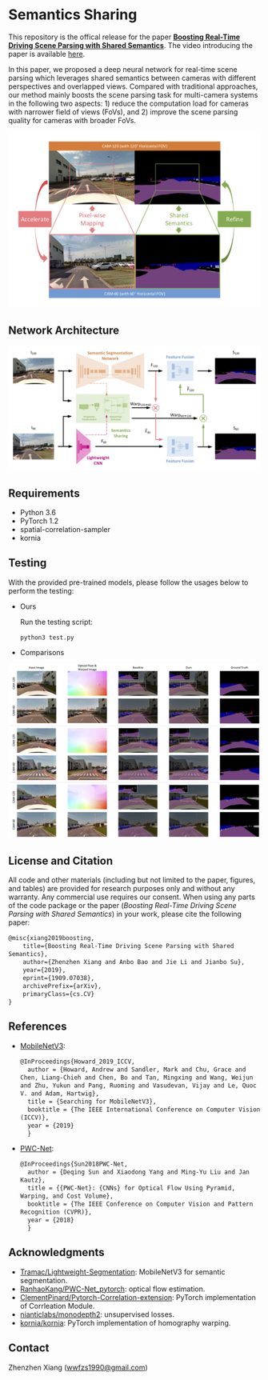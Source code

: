 # Semantics Sharing

This repository is the offical release for the paper <a href="https://arxiv.org/pdf/1909.07038.pdf"><strong>Boosting Real-Time Driving Scene Parsing with Shared Semantics</strong></a>. The video introducing the paper is available <a href="https://youtu.be/Od1WVaqqt1o">here</a>.

In this paper, we proposed a deep neural network for real-time scene parsing which leverages shared semantics between cameras with different perspectives and overlapped views. Compared with traditional approaches, our method mainly boosts the scene parsing task for multi-camera systems in the following two aspects: 1) reduce the computation load for cameras with narrower field of views (FoVs), and 2) improve the scene parsing quality for cameras with broader FoVs.

<p align="center">
<img src="resource/motivation.jpg" width="600">
</p>

## Network Architecture
![](resource/network.jpg)

## Requirements
- Python 3.6
- PyTorch 1.2
- spatial-correlation-sampler
- kornia

## Testing

With the provided pre-trained models, please follow the usages below to perform the testing:

<!-- - Baseline
  
  Run the testing script: -->

- Ours
  
  Run the testing script:
  <pre><code>python3 test.py
  </code></pre>

- Comparisons

![](resource/results.jpg)

<!-- ## Training

### Pre-training

1. For the pre-training of semantic segmentation, please refer to [pre_train/semantic_segmentation/README.md](pre_train/semantic_segmentation/README.md).
2. For the pre-training of optical flow, please refer to [pre_train/optical_flow/README.md](pre_train/optical_flow/README.md).
3. For the pre-training of feature fusion module ...

### Training the whole network

1. Prepare the datasets ...
2. Run the training script ...-->

## License and Citation 
All code and other materials (including but not limited to the paper, figures, and tables) are provided for research purposes only and without any warranty. Any commercial use requires our consent. When using any parts of the code package or the paper (<i>Boosting Real-Time Driving Scene Parsing with Shared Semantics</i>) in your work, please cite the following paper:

<pre><code>@misc{xiang2019boosting,
    title={Boosting Real-Time Driving Scene Parsing with Shared Semantics},
    author={Zhenzhen Xiang and Anbo Bao and Jie Li and Jianbo Su},
    year={2019},
    eprint={1909.07038},
    archivePrefix={arXiv},
    primaryClass={cs.CV}
}</code></pre>

## References

- <a href="http://openaccess.thecvf.com/content_ICCV_2019/papers/Howard_Searching_for_MobileNetV3_ICCV_2019_paper.pdf">MobileNetV3</a>:
    <pre><code>@InProceedings{Howard_2019_ICCV,
    author = {Howard, Andrew and Sandler, Mark and Chu, Grace and Chen, Liang-Chieh and Chen, Bo and Tan, Mingxing and Wang, Weijun and Zhu, Yukun and Pang, Ruoming and Vasudevan, Vijay and Le, Quoc V. and Adam, Hartwig},
    title = {Searching for MobileNetV3},
    booktitle = {The IEEE International Conference on Computer Vision (ICCV)},
    year = {2019}
    }</code></pre>

- <a href="http://openaccess.thecvf.com/content_cvpr_2018/papers/Sun_PWC-Net_CNNs_for_CVPR_2018_paper.pdf">PWC-Net</a>:
    <pre><code>@InProceedings{Sun2018PWC-Net,
    author = {Deqing Sun and Xiaodong Yang and Ming-Yu Liu and Jan Kautz},
    title = {{PWC-Net}: {CNNs} for Optical Flow Using Pyramid, Warping, and Cost Volume},
    booktitle = {The IEEE Conference on Computer Vision and Pattern Recognition (CVPR)},
    year = {2018}
    }</code></pre>

## Acknowledgments
- [Tramac/Lightweight-Segmentation](https://github.com/Tramac/Lightweight-Segmentation): MobileNetV3 for semantic segmentation.
- [RanhaoKang/PWC-Net_pytorch](https://github.com/RanhaoKang/PWC-Net_pytorch): optical flow estimation.
- [ClementPinard/Pytorch-Correlation-extension](https://github.com/ClementPinard/Pytorch-Correlation-extension): PyTorch implementation of Corrleation Module.
- [nianticlabs/monodepth2](https://github.com/nianticlabs/monodepth2): unsupervised losses.
- [kornia/kornia](https://github.com/kornia/kornia): PyTorch implementation of homography warping.

## Contact
Zhenzhen Xiang (wwfzs1990@gmail.com)
